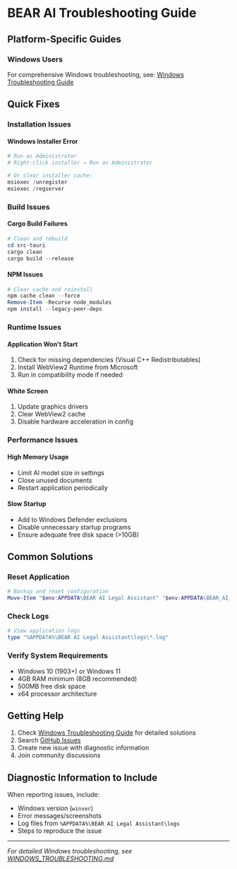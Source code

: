 # BEAR AI Troubleshooting Guide

## Platform-Specific Guides

### Windows Users
For comprehensive Windows troubleshooting, see: [Windows Troubleshooting Guide](WINDOWS_TROUBLESHOOTING.md)

## Quick Fixes

### Installation Issues

#### Windows Installer Error
```powershell
# Run as Administrator
# Right-click installer → Run as Administrator

# Or clear installer cache:
msiexec /unregister
msiexec /regserver
```

### Build Issues

#### Cargo Build Failures
```powershell
# Clean and rebuild
cd src-tauri
cargo clean
cargo build --release
```

#### NPM Issues
```powershell
# Clear cache and reinstall
npm cache clean --force
Remove-Item -Recurse node_modules
npm install --legacy-peer-deps
```

### Runtime Issues

#### Application Won't Start
1. Check for missing dependencies (Visual C++ Redistributables)
2. Install WebView2 Runtime from Microsoft
3. Run in compatibility mode if needed

#### White Screen
1. Update graphics drivers
2. Clear WebView2 cache
3. Disable hardware acceleration in config

### Performance Issues

#### High Memory Usage
- Limit AI model size in settings
- Close unused documents
- Restart application periodically

#### Slow Startup
- Add to Windows Defender exclusions
- Disable unnecessary startup programs
- Ensure adequate free disk space (>10GB)

## Common Solutions

### Reset Application
```powershell
# Backup and reset configuration
Move-Item "$env:APPDATA\BEAR AI Legal Assistant" "$env:APPDATA\BEAR_AI_backup"
```

### Check Logs
```powershell
# View application logs
type "%APPDATA%\BEAR AI Legal Assistant\logs\*.log"
```

### Verify System Requirements
- Windows 10 (1903+) or Windows 11
- 4GB RAM minimum (8GB recommended)
- 500MB free disk space
- x64 processor architecture

## Getting Help

1. Check [Windows Troubleshooting Guide](WINDOWS_TROUBLESHOOTING.md) for detailed solutions
2. Search [GitHub Issues](https://github.com/KingOfTheAce2/BEAR_AI/issues)
3. Create new issue with diagnostic information
4. Join community discussions

## Diagnostic Information to Include

When reporting issues, include:
- Windows version (`winver`)
- Error messages/screenshots
- Log files from `%APPDATA%\BEAR AI Legal Assistant\logs`
- Steps to reproduce the issue

---

*For detailed Windows troubleshooting, see [WINDOWS_TROUBLESHOOTING.md](WINDOWS_TROUBLESHOOTING.md)*
